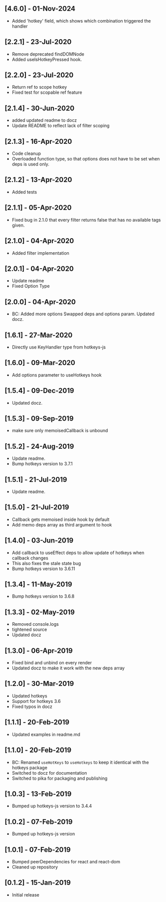 ## [4.6.0] - 01-Nov-2024
* Added 'hotkey' field, which shows which combination triggered the handler

## [2.2.1] - 23-Jul-2020
* Remove deprecated findDOMNode
* Added useIsHotkeyPressed hook.

## [2.2.0] - 23-Jul-2020
* Return ref to scope hotkey
* Fixed test for scopable ref feature

## [2.1.4] - 30-Jun-2020
* added updated readme to docz
* Update README to reflect lack of filter scoping

## [2.1.3] - 16-Apr-2020
* Code cleanup
* Overloaded function type, so that options does not have to be set when deps is used only.

## [2.1.2] - 13-Apr-2020
* Added tests

## [2.1.1] - 05-Apr-2020
* Fixed bug in 2.1.0 that every filter returns false that has no available tags given.

## [2.1.0] - 04-Apr-2020
* Added filter implementation

## [2.0.1] - 04-Apr-2020
* Update readme
* Fixed Option Type

## [2.0.0] - 04-Apr-2020
* BC: Added more options Swapped deps and options param. Updated docz.

## [1.6.1] - 27-Mar-2020
* Directly use KeyHandler type from hotkeys-js

## [1.6.0] - 09-Mar-2020
* Add options parameter to useHotkeys hook

## [1.5.4] - 09-Dec-2019
* Updated docz.

## [1.5.3] - 09-Sep-2019
* make sure only memoisedCallback is unbound

## [1.5.2] - 24-Aug-2019
* Update readme.
* Bump hotkeys version to 3.7.1

## [1.5.1] - 21-Jul-2019
* Update readme.

## [1.5.0] - 21-Jul-2019
* Callback gets memoised inside hook by default
* Add memo deps array as third argument to hook

## [1.4.0] - 03-Jun-2019
* Add callback to useEffect deps to allow update of hotkeys when callback changes
* This also fixes the stale state bug
* Bump hotkeys version to 3.6.11

## [1.3.4] - 11-May-2019
* Bump hotkeys version to 3.6.8

## [1.3.3] - 02-May-2019
* Removed console.logs
* tightened source
* Updated docz

## [1.3.0] - 06-Apr-2019
* Fixed bind and unbind on every render
* Updated docz to make it work with the new deps array

## [1.2.0] - 30-Mar-2019
* Updated hotkeys
* Support for hotkeys 3.6
* Fixed typos in docz

## [1.1.1] - 20-Feb-2019
* Updated examples in readme.md

## [1.1.0] - 20-Feb-2019
* BC: Renamed `useHotKeys` to `useHotkeys` to keep it identical with the hotkeys package
* Switched to docz for documentation
* Switched to pika for packaging and publishing

## [1.0.3] - 13-Feb-2019
* Bumped up hotkeys-js version to 3.4.4

## [1.0.2] - 07-Feb-2019
* Bumped up hotkeys-js version

## [1.0.1] - 07-Feb-2019
* Bumped peerDependencies for react and react-dom
* Cleaned up repository

## [0.1.2] - 15-Jan-2019
* Initial release
